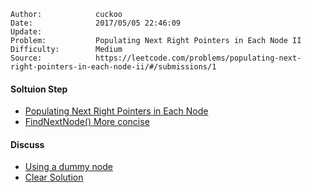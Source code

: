 
    Author:            cuckoo
    Date:              2017/05/05 22:46:09
    Update:            
    Problem:           Populating Next Right Pointers in Each Node II
    Difficulty:        Medium
    Source:            https://leetcode.com/problems/populating-next-right-pointers-in-each-node-ii/#/submissions/1

#### Soltuion Step
 - [Populating Next Right Pointers in Each Node](https://leetcode.com/problems/populating-next-right-pointers-in-each-node/#/description)
 - [FindNextNode() More concise](https://discuss.leetcode.com/topic/25561/o-1-space-o-n-time-java-solution)

#### Discuss
 - [Using a dummy node](https://discuss.leetcode.com/topic/1106/o-1-space-o-n-complexity-iterative-solution/35)
 - [Clear Solution](https://discuss.leetcode.com/topic/1106/o-1-space-o-n-complexity-iterative-solution/37)
